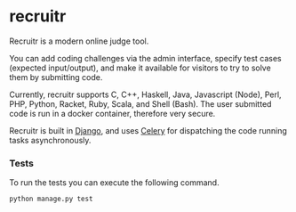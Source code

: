 recruitr
========

Recruitr is a modern online judge tool.

You can add coding challenges via the admin interface, specify test cases
(expected input/output), and make it available for visitors to try to solve them
by submitting code.

Currently, recruitr supports C, C++, Haskell, Java, Javascript (Node), Perl,
PHP, Python, Racket, Ruby, Scala, and Shell (Bash). The user submitted code is
run in a docker container, therefore very secure.

Recruitr is built in [Django](https://www.djangoproject.com), and
uses [Celery](http://www.celeryproject.org) for dispatching the code running
tasks asynchronously.

### Tests

To run the tests you can execute the following command.

    python manage.py test
